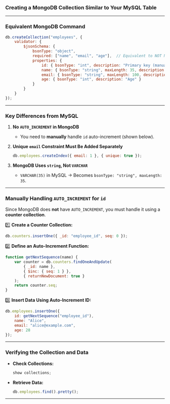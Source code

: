 ### **Creating a MongoDB Collection Similar to Your MySQL Table**

---

### **Equivalent MongoDB Command**
```javascript
db.createCollection("employees", {
    validator: {
        $jsonSchema: {
            bsonType: "object",
            required: ["name", "email", "age"],  // Equivalent to NOT NULL in MySQL
            properties: {
                id: { bsonType: "int", description: "Primary key (manually handled)" },
                name: { bsonType: "string", maxLength: 35, description: "Name (max 35 chars, NOT NULL)" },
                email: { bsonType: "string", maxLength: 100, description: "Unique email" },
                age: { bsonType: "int", description: "Age" }
            }
        }
    }
});
```

---

### **Key Differences from MySQL**
1. **No `AUTO_INCREMENT` in MongoDB**
   - You need to **manually** handle `id` auto-increment (shown below).
  
2. **Unique `email` Constraint Must Be Added Separately**
   ```javascript
   db.employees.createIndex({ email: 1 }, { unique: true });
   ```

3. **MongoDB Uses `string`, Not `VARCHAR`**
   - `VARCHAR(35)` in MySQL → Becomes `bsonType: "string", maxLength: 35`.

---

### **Manually Handling `AUTO_INCREMENT` for `id`**
Since MongoDB does **not** have `AUTO_INCREMENT`, you must handle it using a **counter collection**.

1️⃣ **Create a Counter Collection:**
```javascript
db.counters.insertOne({ _id: "employee_id", seq: 0 });
```

2️⃣ **Define an Auto-Increment Function:**
```javascript
function getNextSequence(name) {
    var counter = db.counters.findOneAndUpdate(
        { _id: name },
        { $inc: { seq: 1 } },
        { returnNewDocument: true }
    );
    return counter.seq;
}
```

3️⃣ **Insert Data Using Auto-Increment ID:**
```javascript
db.employees.insertOne({
    id: getNextSequence("employee_id"),
    name: "Alice",
    email: "alice@example.com",
    age: 28
});
```

---

### **Verifying the Collection and Data**
- **Check Collections:**
  ```javascript
  show collections;
  ```
- **Retrieve Data:**
  ```javascript
  db.employees.find().pretty();
  ```

---
